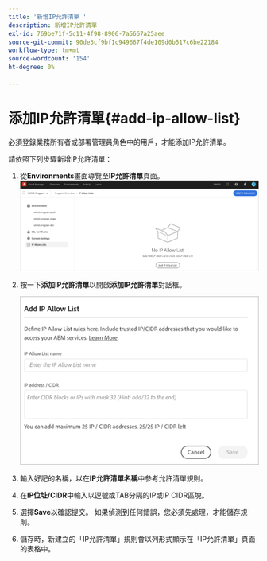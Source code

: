 ```yaml
---
title: '新增IP允許清單 '
description: 新增IP允許清單
exl-id: 769be71f-5c11-4f98-8906-7a5667a25aee
source-git-commit: 90de3cf9bf1c949667f4de109d0b517c6be22184
workflow-type: tm+mt
source-wordcount: '154'
ht-degree: 0%

---
```


# 添加IP允許清單{#add-ip-allow-list}

必須登錄業務所有者或部署管理員角色中的用戶，才能添加IP允許清單。

請依照下列步驟新增IP允許清單：

1. 從&#x200B;**Environments**&#x200B;畫面導覽至&#x200B;**IP允許清單**頁面。
   ![](/help/implementing/cloud-manager/assets/ip-allow-list/ip-allow-list-create.png)

1. 按一下&#x200B;**添加IP允許清單**&#x200B;以開啟&#x200B;**添加IP允許清單**&#x200B;對話框。

   ![](/help/implementing/cloud-manager/assets/ip-allow-list/ip-allow-list-create02.png)

1. 輸入好記的名稱，以在&#x200B;**IP允許清單名稱**&#x200B;中參考允許清單規則。

1. 在&#x200B;**IP位址/CIDR**&#x200B;中輸入以逗號或TAB分隔的IP或IP CIDR區塊。

1. 選擇&#x200B;**Save**&#x200B;以確認提交。 如果偵測到任何錯誤，您必須先處理，才能儲存規則。

1. 儲存時，新建立的「IP允許清單」規則會以列形式顯示在「IP允許清單」頁面的表格中。
